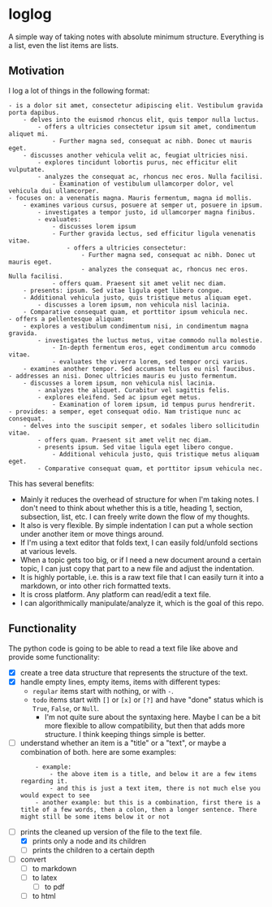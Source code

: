 # loglog

A simple way of taking notes with absolute minimum structure. Everything is a list, even the list items are lists.

## Motivation
I log a lot of things in the following format:

```
- is a dolor sit amet, consectetur adipiscing elit. Vestibulum gravida porta dapibus.
    - delves into the euismod rhoncus elit, quis tempor nulla luctus.
        - offers a ultricies consectetur ipsum sit amet, condimentum aliquet mi.
            - Further magna sed, consequat ac nibh. Donec ut mauris eget.
    - discusses another vehicula velit ac, feugiat ultricies nisi.
        - explores tincidunt lobortis purus, nec efficitur elit vulputate.
        - analyzes the consequat ac, rhoncus nec eros. Nulla facilisi.
            - Examination of vestibulum ullamcorper dolor, vel vehicula dui ullamcorper.
- focuses on: a venenatis magna. Mauris fermentum, magna id mollis.
    - examines various cursus, posuere at semper ut, posuere in ipsum.
        - investigates a tempor justo, id ullamcorper magna finibus.
        - evaluates:
            - discusses lorem ipsum
            - Further gravida lectus, sed efficitur ligula venenatis vitae.
                - offers a ultricies consectetur:
                    - Further magna sed, consequat ac nibh. Donec ut mauris eget.
                    - analyzes the consequat ac, rhoncus nec eros. Nulla facilisi.
            - offers quam. Praesent sit amet velit nec diam.
    - presents: ipsum. Sed vitae ligula eget libero congue.
    - Additional vehicula justo, quis tristique metus aliquam eget.
        - discusses a lorem ipsum, non vehicula nisl lacinia.
    - Comparative consequat quam, et porttitor ipsum vehicula nec.
- offers a pellentesque aliquam:
    - explores a vestibulum condimentum nisi, in condimentum magna gravida.
        - investigates the luctus metus, vitae commodo nulla molestie.
            - In-depth fermentum eros, eget condimentum arcu commodo vitae.
            - evaluates the viverra lorem, sed tempor orci varius.
    - examines another tempor. Sed accumsan tellus eu nisl faucibus.
- addresses an nisi. Donec ultricies mauris eu justo fermentum.
    - discusses a lorem ipsum, non vehicula nisl lacinia.
        - analyzes the aliquet. Curabitur vel sagittis felis.
        - explores eleifend. Sed ac ipsum eget metus.
            - Examination of lorem ipsum, id tempus purus hendrerit.
- provides: a semper, eget consequat odio. Nam tristique nunc ac consequat.
    - delves into the suscipit semper, et sodales libero sollicitudin vitae.
        - offers quam. Praesent sit amet velit nec diam.
        - presents ipsum. Sed vitae ligula eget libero congue.
            - Additional vehicula justo, quis tristique metus aliquam eget.
        - Comparative consequat quam, et porttitor ipsum vehicula nec.
```

This has several benefits:
- Mainly it reduces the overhead of structure for when I'm taking notes. I don't need to think about whether this is a title, heading 1, section, subsection, list, etc. I can freely write down the flow of my thoughts.
- It also is very flexible. By simple indentation I can put a whole section under another item or move things around.
- If I'm using a text editor that folds text, I can easily fold/unfold sections at various levels.
- When a topic gets too big, or if I need a new document around a certain topic, I can just copy that part to a new file and adjust the indentation.
- It is highly portable, i.e. this is a raw text file that I can easily turn it into a markdown, or into other rich formatted texts.
- It is cross platform. Any platform can read/edit a text file.
- I can algorithmically manipulate/analyze it, which is the goal of this repo.

## Functionality
The python code is going to be able to read a text file like above and provide some functionality:

- [x] create a tree data structure that represents the structure of the text.
- [x] handle empty lines, empty items, items with different types:
    - `regular` items start with nothing, or with `-`.
    - `todo` items start with `[]` or `[x]` or `[?]` and have "done" status which is `True`, `False`, or `Null`.
        - I'm not quite sure about the syntaxing here. Maybe I can be a bit more flexible to allow compatibility, but then that adds more structure. I think keeping things simple is better.
- [ ] understand whether an item is a "title" or a "text", or maybe a combination of both. here are some examples:
    ```
        - example:
            - the above item is a title, and below it are a few items regarding it.
            - and this is just a text item, there is not much else you would expect to see
        - another example: but this is a combination, first there is a title of a few words, then a colon, then a longer sentence. There might still be some items below it or not
    ```
- [ ] prints the cleaned up version of the file to the text file.
    - [x] prints only a node and its children
    - [ ] prints the children to a certain depth
- [ ] convert
    - [ ] to markdown
    - [ ] to latex
        - [ ] to pdf
    - [ ] to html
